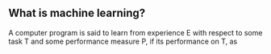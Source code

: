 ## What is machine learning?

A computer program is said to learn from experience E with respect to some task T and some performance measure P, if its performance on T, as 
